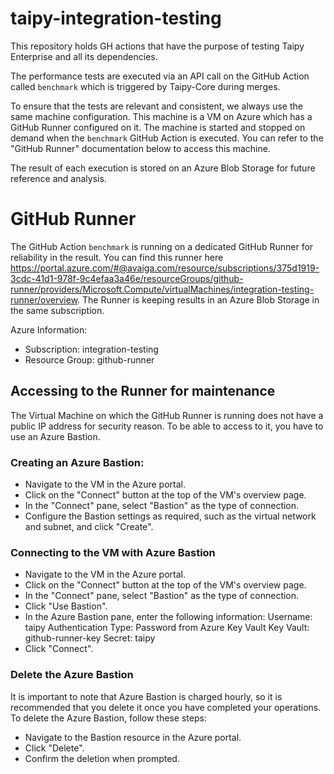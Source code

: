 # taipy-integration-testing
This repository holds GH actions that have the purpose of testing Taipy Enterprise and all its dependencies.

The performance tests are executed via an API call on the GitHub Action called `benchmark` which is triggered by Taipy-Core during merges.

To ensure that the tests are relevant and consistent, we always use the same machine configuration. This machine is a VM on Azure which has a GitHub Runner configured on it. The machine is started and stopped on demand when the `benchmark` GitHub Action is executed. You can refer to the "GitHub Runner" documentation below to access this machine.

The result of each execution is stored on an Azure Blob Storage for future reference and analysis.


# GitHub Runner

The GitHub Action `benchmark` is running on a dedicated GitHub Runner for reliability in the result. 
You can find this runner here https://portal.azure.com/#@avaiga.com/resource/subscriptions/375d1919-3cdc-41d1-978f-9c4efaa3a46e/resourceGroups/github-runner/providers/Microsoft.Compute/virtualMachines/integration-testing-runner/overview.
The Runner is keeping results in an Azure Blob Storage in the same subscription.

Azure Information:
- Subscription: integration-testing
- Resource Group: github-runner

## Accessing to the Runner for maintenance

The Virtual Machine on which the GitHub Runner is running does not have a public IP address for security reason.
To be able to access to it, you have to use an Azure Bastion.

### Creating an Azure Bastion:

- Navigate to the VM in the Azure portal.
- Click on the "Connect" button at the top of the VM's overview page.
- In the "Connect" pane, select "Bastion" as the type of connection.
- Configure the Bastion settings as required, such as the virtual network and subnet, and click "Create".


### Connecting to the VM with Azure Bastion

- Navigate to the VM in the Azure portal.
- Click on the "Connect" button at the top of the VM's overview page.
- In the "Connect" pane, select "Bastion" as the type of connection.
- Click "Use Bastion".
- In the Azure Bastion pane, enter the following information:
    Username: taipy
    Authentication Type: Password from Azure Key Vault
    Key Vault: github-runner-key
    Secret: taipy
- Click "Connect".

### Delete the Azure Bastion

It is important to note that Azure Bastion is charged hourly, so it is recommended that you delete it once you have completed your operations. To delete the Azure Bastion, follow these steps:
- Navigate to the Bastion resource in the Azure portal.
- Click "Delete".
- Confirm the deletion when prompted.
